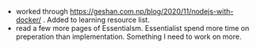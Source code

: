 - worked through https://geshan.com.np/blog/2020/11/nodejs-with-docker/ . Added to learning resource list.
- read a few more pages of Essentialsm. Essentialist spend more time on preperation than implementation. Something I need to work on more.
